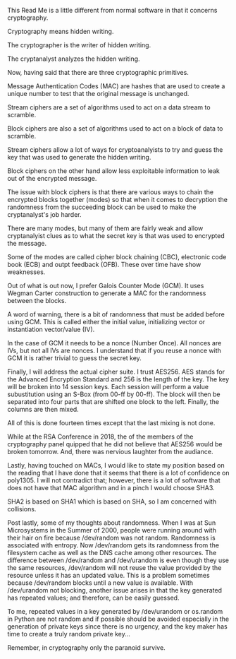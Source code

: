 This Read Me is a little different from normal software in that it concerns cryptography.

Cryptography means hidden writing.

The cryptographer is the writer of hidden writing.

The cryptanalyst analyzes the hidden writing.

Now, having said that there are three cryptographic primitives.

Message Authentication Codes (MAC) are hashes that are used to create a unique number to test that the original message is unchanged.

Stream ciphers are a set of algorithms used to act on a data stream to scramble.

Block ciphers are also a set of algorithms used to act on a block of data to scramble.


Stream ciphers allow a lot of ways for cryptoanalyists to try and guess the key that was used to generate the hidden writing.

Block ciphers on the other hand allow less exploitable information to leak out of the encrypted message.

The issue with block ciphers is that there are various ways to chain the encrypted blocks together (modes) so that when it comes to decryption the randomness from the succeeding block can be used to make the cryptanalyst's job harder.

There are many modes, but many of them are fairly weak and allow cryptanalyist clues as to what the secret key is that was used to encrypted the message.

Some of the modes are called cipher block chaining (CBC), electronic code book (ECB) and outpt feedback (OFB).  These over time have show weaknesses.

Out of what is out now, I prefer Galois Counter Mode (GCM).  It uses Wegman Carter construction to generate a MAC for the randomness between the blocks.  

A word of warning, there is a bit of randomness that must be added before using GCM.  This is called either the initial value, initializing vector or instantiation vector/value (IV).

In the case of GCM it needs to be a nonce (Number Once).  All nonces are IVs, but not all IVs are nonces.  I understand that if you reuse a nonce with GCM it is rather trivial to guess the secret key.

Finally, I will address the actual cipher suite.  I trust AES256.  AES stands for the Advanced Encryption Standard and 256 is the length of the key.  The key will be broken into 14 session keys.  Each session will perform a value subustitution using an S-Box (from 00-ff by 00-ff).  The block will then be separated into four parts that are shifted one block to the left.  Finally, the columns are then mixed.

All of this is done fourteen times except that the last mixing is not done.

While at the RSA Conference in 2018, the of the members of the cryptography panel quipped that he did not believe that AES256 would be broken tomorrow. And, there was nervious laughter from the audiance.

Lastly, having touched on MACs, I would like to state my position based on the reading that I have done that it seems that there is a lot of confidence on poly1305.  I will not contradict that; however, there is a lot of software that does not have that MAC algorithm and in a pinch I would choose SHA3.

SHA2 is based on SHA1 which is based on SHA, so I am concerned with collisions.

Post lastly, some of my thoughts about randomness.  When I was at Sun Microsystems in the Summer of 2000, people were running around with their hair on fire because /dev/random was not random.  Randomness is associated with entropy.  Now /dev/random gets its randomness from the filesystem cache as well as the DNS cache among other resources.  The difference between /dev/random and /dev/urandom is even though they use the same resources, /dev/random will not reuse the value provided by the resource unless it has an updated value.  This is a problem sometimes because /dev/random blocks until a new value is available.  With /dev/urandom not blocking, another issue arises in that the key generated has repeated values; and therefore, can be easily guessed.

To me, repeated values in a key generated by /dev/urandom or os.random in Python are not random and if possible should be avoided especially in the generation of private keys since there is no urgency, and the key maker has time to create a truly random private key...

Remember, in cryptography only the paranoid survive.
